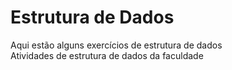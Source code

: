 # Estrutura de Dados
 Aqui estão alguns exercícios de estrutura de dados<br>
 Atividades de estrutura de dados da faculdade
